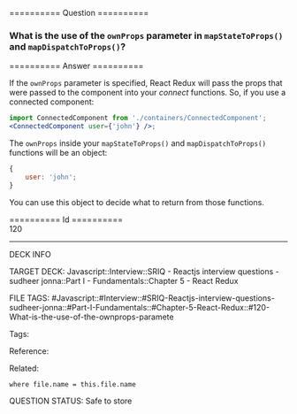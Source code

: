 ========== Question ==========  

### What is the use of the `ownProps` parameter in `mapStateToProps()` and `mapDispatchToProps()`?  

========== Answer ==========  

If the `ownProps` parameter is specified, React Redux will pass the props that
were passed to the component into your _connect_ functions. So, if you use a
connected component:

```jsx
import ConnectedComponent from './containers/ConnectedComponent';
<ConnectedComponent user={'john'} />;
```

The `ownProps` inside your `mapStateToProps()` and `mapDispatchToProps()`
functions will be an object:

```javascript
{
    user: 'john';
}
```

You can use this object to decide what to return from those functions.

========== Id ==========  
120

---

DECK INFO

TARGET DECK: Javascript::Interview::SRIQ - Reactjs interview questions - sudheer jonna::Part I - Fundamentals::Chapter 5 - React Redux

FILE TAGS: #Javascript::#Interview::#SRIQ-Reactjs-interview-questions-sudheer-jonna::#Part-I-Fundamentals::#Chapter-5-React-Redux::#120-What-is-the-use-of-the-ownprops-paramete

Tags:

Reference:

Related:

```dataview
where file.name = this.file.name
```
QUESTION STATUS: Safe to store
